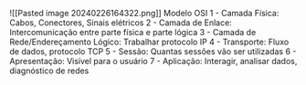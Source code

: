 ![[Pasted image 20240226164322.png]]
Modelo OSI
1 - Camada Física: Cabos, Conectores, Sinais elétricos
2 - Camada de Enlace: Intercomunicação entre parte física e parte lógica
3 - Camada de Rede/Endereçamento Lógico: Trabalhar protocolo IP
4 - Transporte: Fluxo de dados, protocolo TCP 
5 - Sessão: Quantas sessões vão ser utilizadas
6 - Apresentação: Visível para o usuário
7 - Aplicação: Interagir, analisar dados, diagnóstico de redes